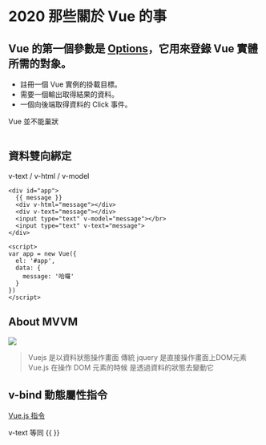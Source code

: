 # 2020 那些關於 Vue 的事

## Vue 的第一個參數是 [Options](https://vuejs.org/v2/api/index.html#Options-Data)，它用來登錄 Vue 實體所需的對象。
* 註冊一個 Vue 實例的掛載目標。
* 需要一個輸出取得結果的資料。
* 一個向後端取得資料的 Click 事件。

Vue 並不能巢狀
```

```

## 資料雙向綁定
v-text / v-html / v-model

```=
<div id="app">
  {{ message }}
  <div v-html="message"></div>
  <div v-text="message"></div>
  <input type="text" v-model="message"></br>
  <input type="text" v-text="message">
</div>

<script>
var app = new Vue({
  el: '#app',
  data: {
    message: '哈囉'
  }
})
</script> 
```

## About MVVM

![](https://docs.microsoft.com/zh-tw/xamarin/xamarin-forms/enterprise-application-patterns/mvvm-images/mvvm.png)

> Vuejs 是以資料狀態操作畫面
> 傳統 jquery 是直接操作畫面上DOM元素
> Vue.js 在操作 DOM 元素的時候 是透過資料的狀態去變動它

## v-bind 動態屬性指令

[Vue.js 指令](https://cn.vuejs.org/v2/api/#%E6%8C%87%E4%BB%A4)

v-text 等同 {{ }}


